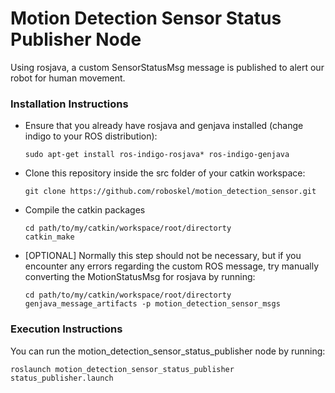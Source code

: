 # Motion Detection Sensor Status Publisher Node
Using rosjava, a custom SensorStatusMsg message is published to alert our robot for human movement.

### Installation Instructions

* Ensure that you already have rosjava and genjava installed (change indigo to your ROS distribution):
    ```
    sudo apt-get install ros-indigo-rosjava* ros-indigo-genjava
    ```
* Clone this repository inside the src folder of your catkin workspace:
    ```
    git clone https://github.com/roboskel/motion_detection_sensor.git
    ```
* Compile the catkin packages
    ```
    cd path/to/my/catkin/workspace/root/directorty
    catkin_make
    ```
* [OPTIONAL] Normally this step should not be necessary, but if you encounter any errors regarding the custom ROS message, try manually converting the MotionStatusMsg for rosjava by running: 
    ```
    cd path/to/my/catkin/workspace/root/directorty 
    genjava_message_artifacts -p motion_detection_sensor_msgs
    ```

### Execution Instructions
You can run the motion_detection_sensor_status_publisher node by running:
```
roslaunch motion_detection_sensor_status_publisher status_publisher.launch 
```



